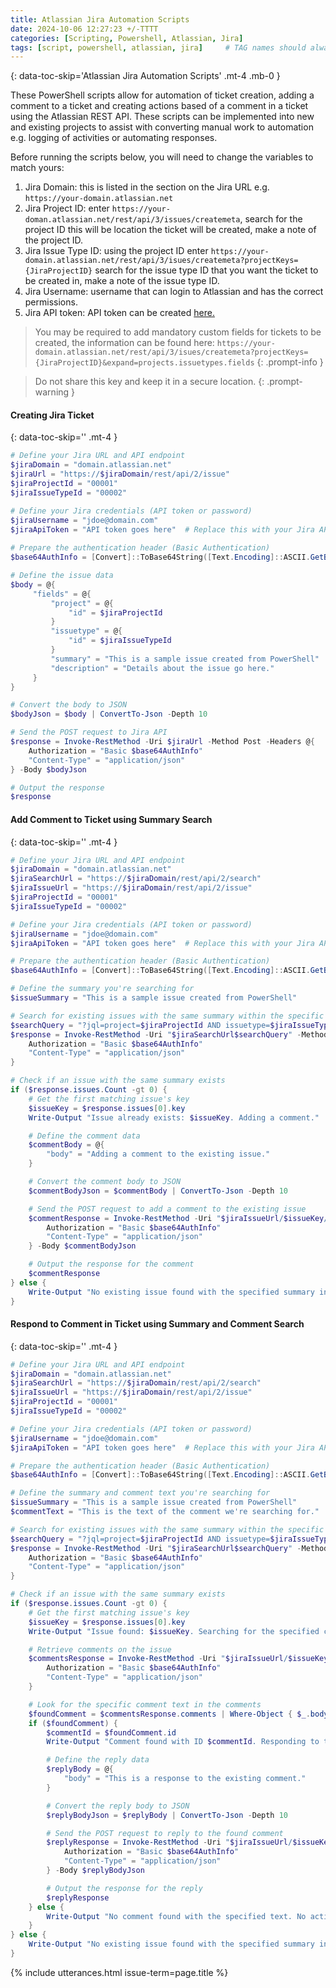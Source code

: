 ```yaml
---
title: Atlassian Jira Automation Scripts
date: 2024-10-06 12:27:23 +/-TTTT
categories: [Scripting, Powershell, Atlassian, Jira]
tags: [script, powershell, atlassian, jira]     # TAG names should always be lowercase
---
```


{: data-toc-skip='Atlassian Jira Automation Scripts' .mt-4 .mb-0 }

These PowerShell scripts allow for automation of ticket creation, adding a comment to a ticket and creating actions based of a comment in a ticket using the Atlassian REST API. These scripts can be implemented into new and existing projects to assist with converting manual work to automation e.g. logging of activities or automating responses.

Before running the scripts below, you will need to change the variables to match yours:

1. Jira Domain: this is listed in the section on the Jira URL e.g. `https://your-domain.atlassian.net`
2. Jira Project ID: enter `https://your-doman.atlassian.net/rest/api/3/issues/createmeta`, search for the project ID this will be location the ticket will be created, make a note of the project ID.
3. Jira Issue Type ID: using the project ID enter `https://your-domain.atlassian.net/rest/api/3/isues/createmeta?projectKeys={JiraProjectID}` search for the issue type ID that you want the ticket to be created in, make a note of the issue type ID.
4. Jira Username:  username that can login to Atlassian and has the correct permissions.
5. Jira API token: API token can be created [here.](https://support.atlassian.com/atlassian-account/docs/manage-api-tokens-for-your-atlassian-account/)

> You may be required to add mandatory custom fields for tickets to be created, the information can be found here: `https://your-domain.atlassian.net/rest/api/3/isues/createmeta?projectKeys={JiraProjectID}&expand=projects.issuetypes.fields`
{: .prompt-info }

> Do not share this key and keep it in a secure location.
{: .prompt-warning }

####  Creating Jira Ticket
{: data-toc-skip='' .mt-4 }

```powershell
# Define your Jira URL and API endpoint 
$jiraDomain = "domain.atlassian.net"  
$jiraUrl = "https://$jiraDomain/rest/api/2/issue"  
$jiraProjectId = "00001" 
$jiraIssueTypeId = "00002" 

# Define your Jira credentials (API token or password) 
$jiraUsername = "jdoe@domain.com" 
$jiraApiToken = "API token goes here"  # Replace this with your Jira API token 
 
# Prepare the authentication header (Basic Authentication) 
$base64AuthInfo = [Convert]::ToBase64String([Text.Encoding]::ASCII.GetBytes("${jiraUsername}:${jiraApiToken}")) 

# Define the issue data
$body = @{ 
     "fields" = @{ 
         "project" = @{ 
             "id" = $jiraProjectId 
         } 
         "issuetype" = @{ 
             "id" = $jiraIssueTypeId 
         } 
         "summary" = "This is a sample issue created from PowerShell" 
         "description" = "Details about the issue go here." 
     } 
} 

# Convert the body to JSON 
$bodyJson = $body | ConvertTo-Json -Depth 10 

# Send the POST request to Jira API 
$response = Invoke-RestMethod -Uri $jiraUrl -Method Post -Headers @{ 
    Authorization = "Basic $base64AuthInfo" 
    "Content-Type" = "application/json" 
} -Body $bodyJson 

# Output the response 
$response 
```
####  Add Comment to Ticket using Summary Search
{: data-toc-skip='' .mt-4 }

```powershell
# Define your Jira URL and API endpoint 
$jiraDomain = "domain.atlassian.net"  
$jiraSearchUrl = "https://$jiraDomain/rest/api/2/search" 
$jiraIssueUrl = "https://$jiraDomain/rest/api/2/issue" 
$jiraProjectId = "00001" 
$jiraIssueTypeId = "00002" 

# Define your Jira credentials (API token or password) 
$jiraUsername = "jdoe@domain.com" 
$jiraApiToken = "API token goes here"  # Replace this with your Jira API token 

# Prepare the authentication header (Basic Authentication) 
$base64AuthInfo = [Convert]::ToBase64String([Text.Encoding]::ASCII.GetBytes("${jiraUsername}:${jiraApiToken}")) 

# Define the summary you're searching for 
$issueSummary = "This is a sample issue created from PowerShell" 

# Search for existing issues with the same summary within the specific project and issue type 
$searchQuery = "?jql=project=$jiraProjectId AND issuetype=$jiraIssueTypeId AND summary~'$issueSummary'" 
$response = Invoke-RestMethod -Uri "$jiraSearchUrl$searchQuery" -Method Get -Headers @{ 
    Authorization = "Basic $base64AuthInfo" 
    "Content-Type" = "application/json" 
} 

# Check if an issue with the same summary exists 
if ($response.issues.Count -gt 0) { 
    # Get the first matching issue's key 
    $issueKey = $response.issues[0].key 
    Write-Output "Issue already exists: $issueKey. Adding a comment." 

    # Define the comment data 
    $commentBody = @{ 
        "body" = "Adding a comment to the existing issue." 
    } 

    # Convert the comment body to JSON 
    $commentBodyJson = $commentBody | ConvertTo-Json -Depth 10 

    # Send the POST request to add a comment to the existing issue 
    $commentResponse = Invoke-RestMethod -Uri "$jiraIssueUrl/$issueKey/comment" -Method Post -Headers @{ 
        Authorization = "Basic $base64AuthInfo" 
        "Content-Type" = "application/json" 
    } -Body $commentBodyJson 

    # Output the response for the comment 
    $commentResponse 
} else { 
    Write-Output "No existing issue found with the specified summary in the specified project and issue type. No action taken." 
} 
```
####  Respond to Comment in Ticket using Summary and Comment Search
{: data-toc-skip='' .mt-4 }

```powershell
# Define your Jira URL and API endpoint 
$jiraDomain = "domain.atlassian.net"  
$jiraSearchUrl = "https://$jiraDomain/rest/api/2/search" 
$jiraIssueUrl = "https://$jiraDomain/rest/api/2/issue" 
$jiraProjectId = "00001" 
$jiraIssueTypeId = "00002" 

# Define your Jira credentials (API token or password) 
$jiraUsername = "jdoe@domain.com" 
$jiraApiToken = "API token goes here"  # Replace this with your Jira API token 

# Prepare the authentication header (Basic Authentication) 
$base64AuthInfo = [Convert]::ToBase64String([Text.Encoding]::ASCII.GetBytes("${jiraUsername}:${jiraApiToken}")) 

# Define the summary and comment text you're searching for 
$issueSummary = "This is a sample issue created from PowerShell" 
$commentText = "This is the text of the comment we're searching for." 

# Search for existing issues with the same summary within the specific project and issue type 
$searchQuery = "?jql=project=$jiraProjectId AND issuetype=$jiraIssueTypeId AND summary~'$issueSummary'" 
$response = Invoke-RestMethod -Uri "$jiraSearchUrl$searchQuery" -Method Get -Headers @{ 
    Authorization = "Basic $base64AuthInfo" 
    "Content-Type" = "application/json" 
} 

# Check if an issue with the same summary exists 
if ($response.issues.Count -gt 0) { 
    # Get the first matching issue's key 
    $issueKey = $response.issues[0].key 
    Write-Output "Issue found: $issueKey. Searching for the specified comment." 

    # Retrieve comments on the issue 
    $commentsResponse = Invoke-RestMethod -Uri "$jiraIssueUrl/$issueKey/comment" -Method Get -Headers @{ 
        Authorization = "Basic $base64AuthInfo" 
        "Content-Type" = "application/json" 
    } 

    # Look for the specific comment text in the comments 
    $foundComment = $commentsResponse.comments | Where-Object { $_.body -match [regex]::Escape($commentText) } 
    if ($foundComment) { 
        $commentId = $foundComment.id 
        Write-Output "Comment found with ID $commentId. Responding to the comment." 

        # Define the reply data 
        $replyBody = @{ 
            "body" = "This is a response to the existing comment." 
        } 

        # Convert the reply body to JSON 
        $replyBodyJson = $replyBody | ConvertTo-Json -Depth 10 

        # Send the POST request to reply to the found comment 
        $replyResponse = Invoke-RestMethod -Uri "$jiraIssueUrl/$issueKey/comment/$commentId" -Method Post -Headers @{ 
            Authorization = "Basic $base64AuthInfo" 
            "Content-Type" = "application/json" 
        } -Body $replyBodyJson 

        # Output the response for the reply 
        $replyResponse 
    } else { 
        Write-Output "No comment found with the specified text. No action taken." 
    } 
} else { 
    Write-Output "No existing issue found with the specified summary in the specified project and issue type. No action taken." 
} 
```

{% include utterances.html issue-term=page.title %}